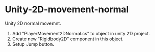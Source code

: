 # Unity-2D-movement-normal
Unity 2D normal movemnt.

1. Add "PlayerMovement2DNormal.cs" to object in unity 2D project.
2. Create new "Rigidbody2D" component in this object.
3. Setup Jump button.
